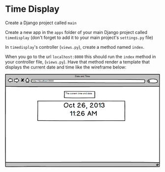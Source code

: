 # Time Display

Create a Django project called `main`

Create a new app in the `apps` folder of your main Django project called `timedisplay` (don't forget to add it to your main project's `settings.py` file)

In `timedisplay`'s controller (`views.py`), create a method named `index`.

When you go to the url `localhost:8000` this should run the `index` method in your controller file, (`views.py`). Have that method render a template that displays the current date and time like the wireframe below:

![alt text](time.png "Time")
